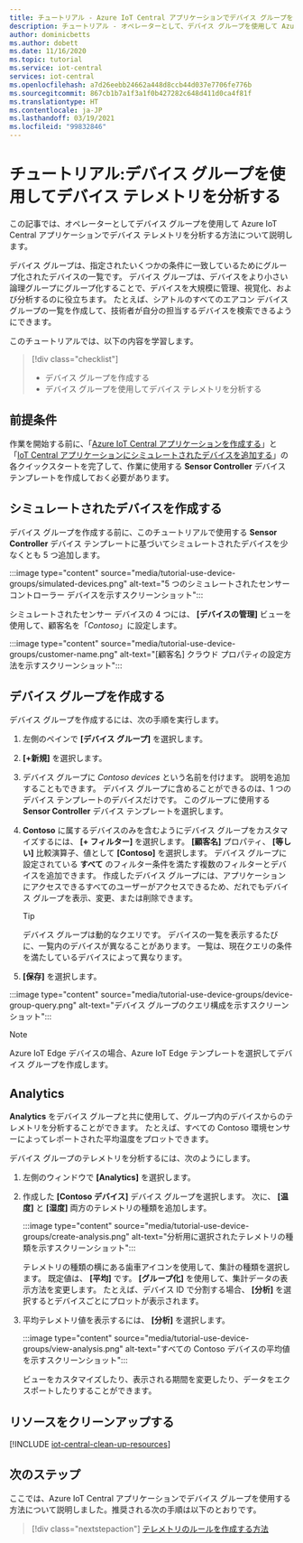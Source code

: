 ```yaml
---
title: チュートリアル - Azure IoT Central アプリケーションでデバイス グループを使用する | Microsoft Docs
description: チュートリアル - オペレーターとして、デバイス グループを使用して Azure IoT Central アプリケーションでデバイスからのテレメトリを分析する方法について学習します。
author: dominicbetts
ms.author: dobett
ms.date: 11/16/2020
ms.topic: tutorial
ms.service: iot-central
services: iot-central
ms.openlocfilehash: a7d26eebb24662a448d8ccb44d037e7706fe776b
ms.sourcegitcommit: 867cb1b7a1f3a1f0b427282c648d411d0ca4f81f
ms.translationtype: HT
ms.contentlocale: ja-JP
ms.lasthandoff: 03/19/2021
ms.locfileid: "99832846"
---
```

# <a name="tutorial-use-device-groups-to-analyze-device-telemetry"></a>チュートリアル:デバイス グループを使用してデバイス テレメトリを分析する

この記事では、オペレーターとしてデバイス グループを使用して Azure IoT Central アプリケーションでデバイス テレメトリを分析する方法について説明します。

デバイス グループは、指定されたいくつかの条件に一致しているためにグループ化されたデバイスの一覧です。 デバイス グループは、デバイスをより小さい論理グループにグループ化することで、デバイスを大規模に管理、視覚化、および分析するのに役立ちます。 たとえば、シアトルのすべてのエアコン デバイス グループの一覧を作成して、技術者が自分の担当するデバイスを検索できるようにできます。

このチュートリアルでは、以下の内容を学習します。

> [!div class="checklist"]
> * デバイス グループを作成する
> * デバイス グループを使用してデバイス テレメトリを分析する

## <a name="prerequisites"></a>前提条件

作業を開始する前に、「[Azure IoT Central アプリケーションを作成する](./quick-deploy-iot-central.md)」と「[IoT Central アプリケーションにシミュレートされたデバイスを追加する](./quick-create-simulated-device.md)」の各クイックスタートを完了して、作業に使用する **Sensor Controller** デバイス テンプレートを作成しておく必要があります。

## <a name="create-simulated-devices"></a>シミュレートされたデバイスを作成する

デバイス グループを作成する前に、このチュートリアルで使用する **Sensor Controller** デバイス テンプレートに基づいてシミュレートされたデバイスを少なくとも 5 つ追加します。


:::image type="content" source="media/tutorial-use-device-groups/simulated-devices.png" alt-text="5 つのシミュレートされたセンサー コントローラー デバイスを示すスクリーンショット":::

シミュレートされたセンサー デバイスの 4 つには、 **[デバイスの管理]** ビューを使用して、顧客名を「*Contoso*」に設定します。

:::image type="content" source="media/tutorial-use-device-groups/customer-name.png" alt-text="[顧客名] クラウド プロパティの設定方法を示すスクリーンショット":::

## <a name="create-a-device-group"></a>デバイス グループを作成する

デバイス グループを作成するには、次の手順を実行します。

1. 左側のペインで **[デバイス グループ]** を選択します。

1. **[+新規]** を選択します。

1. デバイス グループに *Contoso devices* という名前を付けます。 説明を追加することもできます。 デバイス グループに含めることができるのは、1 つのデバイス テンプレートのデバイスだけです。 このグループに使用する **Sensor Controller** デバイス テンプレートを選択します。

1. **Contoso** に属するデバイスのみを含むようにデバイス グループをカスタマイズするには、 **[+ フィルター]** を選択します。 **[顧客名]** プロパティ、 **[等しい]** 比較演算子、値として **[Contoso]** を選択します。 デバイス グループに設定されている **すべて** のフィルター条件を満たす複数のフィルターとデバイスを追加できます。 作成したデバイス グループには、アプリケーションにアクセスできるすべてのユーザーがアクセスできるため、だれでもデバイス グループを表示、変更、または削除できます。

    > [!TIP]
    > デバイス グループは動的なクエリです。 デバイスの一覧を表示するたびに、一覧内のデバイスが異なることがあります。 一覧は、現在クエリの条件を満たしているデバイスによって異なります。

1. **[保存]** を選択します。

:::image type="content" source="media/tutorial-use-device-groups/device-group-query.png" alt-text="デバイス グループのクエリ構成を示すスクリーンショット":::

> [!NOTE]
> Azure IoT Edge デバイスの場合、Azure IoT Edge テンプレートを選択してデバイス グループを作成します。

## <a name="analytics"></a>Analytics

**Analytics** をデバイス グループと共に使用して、グループ内のデバイスからのテレメトリを分析することができます。 たとえば、すべての Contoso 環境センサーによってレポートされた平均温度をプロットできます。

デバイス グループのテレメトリを分析するには、次のようにします。

1. 左側のウィンドウで **[Analytics]** を選択します。

1. 作成した **[Contoso デバイス]** デバイス グループを選択します。 次に、 **[温度]** と **[湿度]** 両方のテレメトリの種類を追加します。

    :::image type="content" source="media/tutorial-use-device-groups/create-analysis.png" alt-text="分析用に選択されたテレメトリの種類を示すスクリーンショット":::

    テレメトリの種類の横にある歯車アイコンを使用して、集計の種類を選択します。 既定値は、 **[平均]** です。 **[グループ化]** を使用して、集計データの表示方法を変更します。 たとえば、デバイス ID で分割する場合、 **[分析]** を選択するとデバイスごとにプロットが表示されます。

1. 平均テレメトリ値を表示するには、 **[分析]** を選択します。

    :::image type="content" source="media/tutorial-use-device-groups/view-analysis.png" alt-text="すべての Contoso デバイスの平均値を示すスクリーンショット":::

    ビューをカスタマイズしたり、表示される期間を変更したり、データをエクスポートしたりすることができます。

## <a name="clean-up-resources"></a>リソースをクリーンアップする

[!INCLUDE [iot-central-clean-up-resources](../../../includes/iot-central-clean-up-resources.md)]

## <a name="next-steps"></a>次のステップ

ここでは、Azure IoT Central アプリケーションでデバイス グループを使用する方法について説明しました。推奨される次の手順は以下のとおりです。

> [!div class="nextstepaction"]
> [テレメトリのルールを作成する方法](tutorial-create-telemetry-rules.md)
